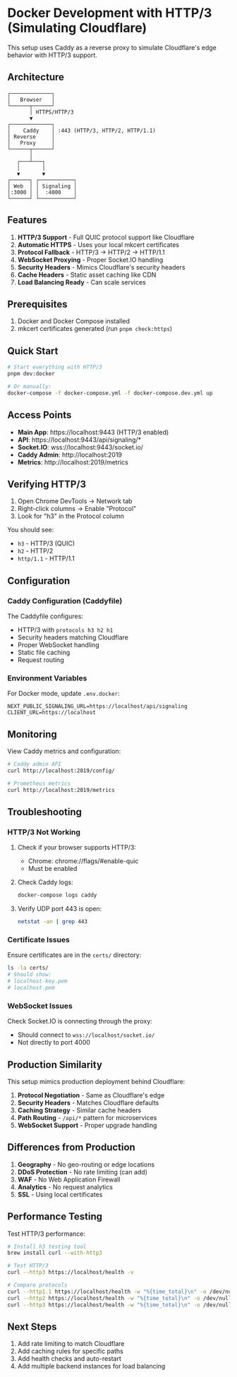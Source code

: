 # Docker Development with HTTP/3 (Simulating Cloudflare)

This setup uses Caddy as a reverse proxy to simulate Cloudflare's edge behavior with HTTP/3 support.

## Architecture

```
┌─────────────┐
│   Browser   │
└──────┬──────┘
       │ HTTPS/HTTP/3
       ▼
┌─────────────┐
│    Caddy    │ :443 (HTTP/3, HTTP/2, HTTP/1.1)
│ Reverse     │ 
│   Proxy     │
└──────┬──────┘
       │
   ┌───┴───┐
   │       │
   ▼       ▼
┌──────┐ ┌───────────┐
│ Web  │ │ Signaling │
│:3000 │ │  :4000    │
└──────┘ └───────────┘
```

## Features

1. **HTTP/3 Support** - Full QUIC protocol support like Cloudflare
2. **Automatic HTTPS** - Uses your local mkcert certificates
3. **Protocol Fallback** - HTTP/3 → HTTP/2 → HTTP/1.1
4. **WebSocket Proxying** - Proper Socket.IO handling
5. **Security Headers** - Mimics Cloudflare's security headers
6. **Cache Headers** - Static asset caching like CDN
7. **Load Balancing Ready** - Can scale services

## Prerequisites

1. Docker and Docker Compose installed
2. mkcert certificates generated (run `pnpm check:https`)

## Quick Start

```bash
# Start everything with HTTP/3
pnpm dev:docker

# Or manually:
docker-compose -f docker-compose.yml -f docker-compose.dev.yml up
```

## Access Points

- **Main App**: https://localhost:9443 (HTTP/3 enabled)
- **API**: https://localhost:9443/api/signaling/*
- **Socket.IO**: wss://localhost:9443/socket.io/
- **Caddy Admin**: http://localhost:2019
- **Metrics**: http://localhost:2019/metrics

## Verifying HTTP/3

1. Open Chrome DevTools → Network tab
2. Right-click columns → Enable "Protocol"
3. Look for "h3" in the Protocol column

You should see:
- `h3` - HTTP/3 (QUIC)
- `h2` - HTTP/2
- `http/1.1` - HTTP/1.1

## Configuration

### Caddy Configuration (Caddyfile)

The Caddyfile configures:
- HTTP/3 with `protocols h3 h2 h1`
- Security headers matching Cloudflare
- Proper WebSocket handling
- Static file caching
- Request routing

### Environment Variables

For Docker mode, update `.env.docker`:
```env
NEXT_PUBLIC_SIGNALING_URL=https://localhost/api/signaling
CLIENT_URL=https://localhost
```

## Monitoring

View Caddy metrics and configuration:
```bash
# Caddy admin API
curl http://localhost:2019/config/

# Prometheus metrics
curl http://localhost:2019/metrics
```

## Troubleshooting

### HTTP/3 Not Working

1. Check if your browser supports HTTP/3:
   - Chrome: chrome://flags/#enable-quic
   - Must be enabled

2. Check Caddy logs:
   ```bash
   docker-compose logs caddy
   ```

3. Verify UDP port 443 is open:
   ```bash
   netstat -an | grep 443
   ```

### Certificate Issues

Ensure certificates are in the `certs/` directory:
```bash
ls -la certs/
# Should show:
# localhost-key.pem
# localhost.pem
```

### WebSocket Issues

Check Socket.IO is connecting through the proxy:
- Should connect to `wss://localhost/socket.io/`
- Not directly to port 4000

## Production Similarity

This setup mimics production deployment behind Cloudflare:

1. **Protocol Negotiation** - Same as Cloudflare's edge
2. **Security Headers** - Matches Cloudflare defaults
3. **Caching Strategy** - Similar cache headers
4. **Path Routing** - `/api/*` pattern for microservices
5. **WebSocket Support** - Proper upgrade handling

## Differences from Production

1. **Geography** - No geo-routing or edge locations
2. **DDoS Protection** - No rate limiting (can add)
3. **WAF** - No Web Application Firewall
4. **Analytics** - No request analytics
5. **SSL** - Using local certificates

## Performance Testing

Test HTTP/3 performance:
```bash
# Install h3 testing tool
brew install curl --with-http3

# Test HTTP/3
curl --http3 https://localhost/health -v

# Compare protocols
curl --http1.1 https://localhost/health -w "%{time_total}\n" -o /dev/null -s
curl --http2 https://localhost/health -w "%{time_total}\n" -o /dev/null -s
curl --http3 https://localhost/health -w "%{time_total}\n" -o /dev/null -s
```

## Next Steps

1. Add rate limiting to match Cloudflare
2. Add caching rules for specific paths
3. Add health checks and auto-restart
4. Add multiple backend instances for load balancing